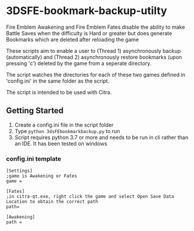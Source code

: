 # 3DSFE-bookmark-backup-utilty
Fire Emblem Awakening and Fire Emblem Fates disable the ability to make Battle Saves when the difficulty is Hard or greater but does generate Bookmarks which are deleted after reloading the game

These scripts aim to enable a user to (Thread 1) asynchronously backup (automatically) and (Thread 2) asynchronously restore bookmarks (upon pressing 'c') deleted by the game from a seperate directory.

The script watches the directories for each of these two games defined in 'config.ini' in the same folder as the script.

The script is intended to be used with Citra.

## Getting Started

1. Create a config.ini file in the script folder 
2. Type ```python 3dsFEbookmarkbackup.py``` to run
3. Script requires python 3.7 or more and needs to be run in cli rather than an IDE. It has been tested on windows

### config.ini template
```
[Settings]
;game is Awakening or Fates
game = 

[Fates]
;in citra-qt.exe, right click the game and select Open Save Data Location to obtain the correct path
path= 

[Awakening]
path =
```
